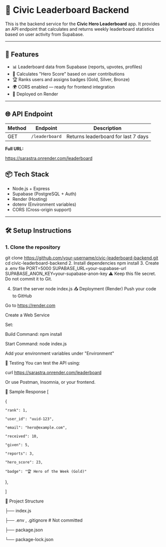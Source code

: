# 🦸 Civic Leaderboard Backend

This is the backend service for the **Civic Hero Leaderboard** app. It provides an API endpoint that calculates and returns weekly leaderboard statistics based on user activity from Supabase.

---

## 🚀 Features

- 📊 Leaderboard data from Supabase (reports, upvotes, profiles)
- 🧠 Calculates "Hero Score" based on user contributions
- 🏆 Ranks users and assigns badges (Gold, Silver, Bronze)
- 🌍 CORS enabled — ready for frontend integration
- 🔗 Deployed on Render

---

## 🌐 API Endpoint

| Method | Endpoint       | Description                         |
|--------|----------------|-------------------------------------|
| GET    | `/leaderboard` | Returns leaderboard for last 7 days |

**Full URL:**

https://sarastra.onrender.com/leaderboard

## 📦 Tech Stack

- Node.js + Express
- Supabase (PostgreSQL + Auth)
- Render (Hosting)
- dotenv (Environment variables)
- CORS (Cross-origin support)

---

## 🛠️ Setup Instructions

### 1. Clone the repository
git clone https://github.com/your-username/civic-leaderboard-backend.git
cd civic-leaderboard-backend
2. Install dependencies
npm install
3. Create a .env file
PORT=5000
SUPABASE_URL=your-supabase-url
SUPABASE_ANON_KEY=your-supabase-anon-key
⚠️ Keep this file secret. Do not commit it to Git.

4. Start the server
node index.js
📤 Deployment (Render)
Push your code to GitHub

Go to https://render.com

Create a Web Service

Set:

Build Command: npm install

Start Command: node index.js

Add your environment variables under "Environment"

🧪 Testing
You can test the API using:

curl https://sarastra.onrender.com/leaderboard

Or use Postman, Insomnia, or your frontend.

📄 Sample Response
[

  {
  
    "rank": 1,
    
    "user_id": "uuid-123",
    
    "email": "hero@example.com",
    
    "received": 10,
    
    "given": 5,
    
    "reports": 3,
    
    "hero_score": 23,
    
    "badge": "🏆 Hero of the Week (Gold)"
    
  },
  
]

📁 Project Structure

├── index.js

├── .env , .gitignore         # Not committed

├── package.json

└── package-lock.json
